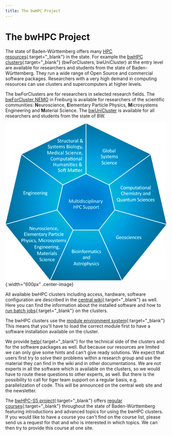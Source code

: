 ```yaml
---
title: The bwHPC Project
---
```

# The bwHPC Project

The state of Baden-Württemberg offers many
[HPC resources](http://www.bwhpc.de){:target="_blank"}
in the state. For example the
[bwHPC clusters](https://www.bwhpc.de/cluster.php){:target="_blank"}
(bwForClusters, bwUniCluster) at the entry level are available for
researchers and students from the state of Baden-Württemberg. They run a
wide range of Open Source and commercial software packages. Researchers
with a very high demand in computing resources can use clusters and
supercomputers at higher levels.

The bwForClusters are for researchers in selected research fields.
The
[bwForCluster NEMO](/nemo/)
in Freiburg is available for researchers of the scientific
communities: **N**euroscience, **E**lementary Particle Physics,
**M**icrosystems Engineering and **M**aterial Science. The
[bwUniCluster](/bwunicluster/)
is available for all researchers and students from the state of BW.

![bwHPC Competence Centers](/img/nemo-cc.png "bwHPC Competence Centers"){:width="600px" .center-image}

All available bwHPC clusters including access, hardware, software configuration are described in the
[central wiki](https://wiki.bwhpc.de){:target="_blank"}
as well. Here you can find the information about the installed software
and how to
[run batch jobs](https://wiki.bwhpc.de/e/Running_Calculations){:target="_blank"}
on the clusters.

The bwHPC clusters use the
[module environment system](https://wiki.bwhpc.de/e/Environment_Modules){:target="_blank"}
This means that you\'ll have to load the correct module first to have a
software installation available on the cluster.

We provide
[help](https://www.bwhpc.de/support.html){:target="_blank"}
for the technical side of the clusters and for the software packages as
well. But because our resources are limited we can only give some hints
and can\'t give ready solutions. We expect that users first try to solve
their problems within a research group and use the material they can
find in the wiki and in other documentations. We are not experts in all
the software which is available on the clusters, so we would have to
route these questions to other experts, as well. But there is the
possibility to call for tiger team support on a regular basis, e.g.
parallelization of code. This will be announced on the central web site
and the newsletter.

The
[bwHPC-S5 project](http://www.bwhpc.de){:target="_blank"}
offers
[regular courses](https://www.bwhpc.de/courses_a_tutorials.html){:target="_blank"}
throughout the state of Baden-Württemberg featuring introductions and
advanced topics for using the bwHPC clusters.
If you would like to have a course you can\'t find on the course list,
please send us a request for that and who is interested in which topics.
We can then try to provide this course at one site.
